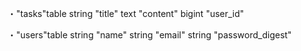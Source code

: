 
・"tasks"table
    string "title"
    text "content"
    bigint "user_id"

・"users"table
    string "name"
    string "email"
    string "password_digest"